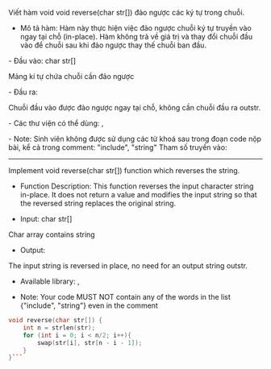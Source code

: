 Viết hàm void void reverse(char str[]) đảo ngược các ký tự trong chuỗi. 
- Mô tả hàm: Hàm này thực hiện việc đảo ngược chuỗi ký tự truyền vào ngay tại chỗ (in-place). Hàm không trả về giá trị và thay đổi chuỗi đầu vào để chuỗi sau khi đảo ngược thay thế chuỗi ban đầu.

\- Đầu vào: char str[]

Mảng kí tự chứa chuỗi cần đảo ngược

\- Đầu ra:

Chuỗi đầu vào được đảo ngược ngay tại chỗ, không cần chuỗi đầu ra outstr.

\- Các thư viện có thể dùng: <iostream>, <cstring>

\- Note: Sinh viên không được sử dụng các từ khoá sau trong đoạn code nộp bài, kể cả trong comment: "include", "string"
Tham số truyền vào: 

---------------------------------------

Implement void reverse(char str[]) function which reverses the string.
- Function Description: This function reverses the input character string in-place. It does not return a value and modifies the input string so that the reversed string replaces the original string.

- Input: char str[]

Char array contains string

- Output:

The input string is reversed in place, no need for an output string outstr.

- Available library: <iostream>, <cstring>

- Note: Your code MUST NOT contain any of the words in the list {"include", "string"} even in the comment







```cpp
void reverse(char str[]) {
    int n = strlen(str);
    for (int i = 0; i < n/2; i++){
        swap(str[i], str[n - i - 1]);
    }
}```